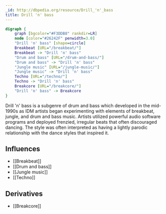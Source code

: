 ```yaml
---
_id: http://dbpedia.org/resource/Drill_'n'_bass
title: Drill 'n' bass
---
```


```dot
digraph {
	graph [bgcolor="#F3DDB8" rankdir=LR]
	node [color="#26242F" penwidth=3.0]
	"Drill 'n' bass" [shape=circle]
	Breakbeat [URL="/breakbeat/"]
	Breakbeat -> "Drill 'n' bass"
	"Drum and bass" [URL="/drum-and-bass/"]
	"Drum and bass" -> "Drill 'n' bass"
	"Jungle music" [URL="/jungle-music/"]
	"Jungle music" -> "Drill 'n' bass"
	Techno [URL="/techno/"]
	Techno -> "Drill 'n' bass"
	Breakcore [URL="/breakcore/"]
	"Drill 'n' bass" -> Breakcore
}
```

Drill 'n' bass is a subgenre of drum and bass which developed in the mid-1990s as IDM artists began experimenting with elements of breakbeat, jungle, and drum and bass music. Artists utilized powerful audio software programs and deployed frenzied, irregular beats that often discouraged dancing. The style was often interpreted as having a lightly parodic relationship with the dance styles that inspired it.

## Influences
- [[Breakbeat]]
- [[Drum and bass]]
- [[Jungle music]]
- [[Techno]]

## Derivatives
- [[Breakcore]]
